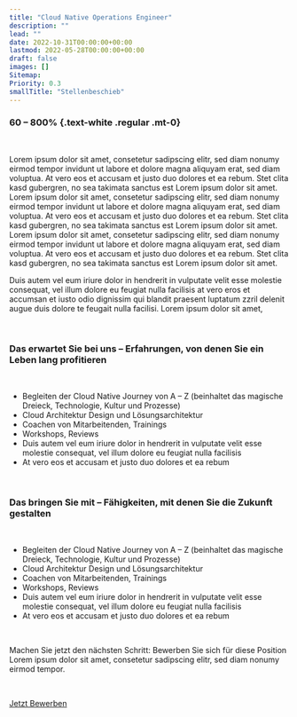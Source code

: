```yaml
---
title: "Cloud Native Operations Engineer"
description: ""
lead: ""
date: 2022-10-31T00:00:00+00:00
lastmod: 2022-05-28T00:00:00+00:00
draft: false
images: []
Sitemap:
Priority: 0.3
smallTitle: "Stellenbeschieb"
---
```


### 60 – 800% {.text-white .regular .mt-0}

&nbsp;

Lorem ipsum dolor sit amet, consetetur sadipscing elitr, sed diam nonumy eirmod tempor invidunt ut labore et dolore magna aliquyam erat, sed diam voluptua. At vero eos et accusam et justo duo dolores et ea rebum. Stet clita kasd gubergren, no sea takimata sanctus est Lorem ipsum dolor sit amet. Lorem ipsum dolor sit amet, consetetur sadipscing elitr, sed diam nonumy eirmod tempor invidunt ut labore et dolore magna aliquyam erat, sed diam voluptua. At vero eos et accusam et justo duo dolores et ea rebum. Stet clita kasd gubergren, no sea takimata sanctus est Lorem ipsum dolor sit amet. Lorem ipsum dolor sit amet, consetetur sadipscing elitr, sed diam nonumy eirmod tempor invidunt ut labore et dolore magna aliquyam erat, sed diam voluptua. At vero eos et accusam et justo duo dolores et ea rebum. Stet clita kasd gubergren, no sea takimata sanctus est Lorem ipsum dolor sit amet.

Duis autem vel eum iriure dolor in hendrerit in vulputate velit esse molestie consequat, vel illum dolore eu feugiat nulla facilisis at vero eros et accumsan et iusto odio dignissim qui blandit praesent luptatum zzril delenit augue duis dolore te feugait nulla facilisi. Lorem ipsum dolor sit amet,

&nbsp;

### Das erwartet Sie bei uns – Erfahrungen, von denen Sie ein Leben lang profitieren

&nbsp;

- Begleiten der Cloud Native Journey von A – Z (beinhaltet das magische Dreieck, Technologie, Kultur und Prozesse)
- Cloud Architektur Design und Lösungsarchitektur
- Coachen von Mitarbeitenden, Trainings
- Workshops, Reviews
- Duis autem vel eum iriure dolor in hendrerit in vulputate velit esse molestie consequat, vel illum dolore eu feugiat nulla facilisis
- At vero eos et accusam et justo duo dolores et ea rebum

&nbsp;

### Das bringen Sie mit – Fähigkeiten, mit denen Sie die Zukunft gestalten

&nbsp;

- Begleiten der Cloud Native Journey von A – Z (beinhaltet das magische Dreieck, Technologie, Kultur und Prozesse)
- Cloud Architektur Design und Lösungsarchitektur
- Coachen von Mitarbeitenden, Trainings
- Workshops, Reviews
- Duis autem vel eum iriure dolor in hendrerit in vulputate velit esse molestie consequat, vel illum dolore eu feugiat nulla facilisis
- At vero eos et accusam et justo duo dolores et ea rebum

&nbsp;

Machen Sie jetzt den nächsten Schritt: Bewerben Sie sich für diese Position Lorem ipsum dolor sit amet, consetetur sadipscing elitr, sed diam nonumy eirmod tempor.

&nbsp;

<a class="btn btn-primary rounded-pill" href="mailto:hallo@rokt.cloud">Jetzt Bewerben</a>
